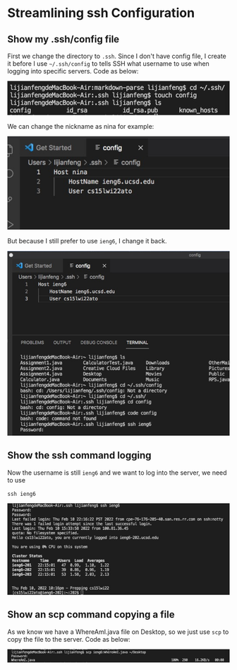 # Streamlining ssh Configuration

## Show my .ssh/config file
First we change the directory to `.ssh`.
Since I don't have config file, I create it before I use `~/.ssh/config` to tells SSH what username to use when logging into specific servers.
Code as below:

![Image](/pictures/lab3pic1.jpg)

We can change the nickname as nina for example:

![Image](/pictures/lab3pic5.jpg)

But because I still prefer to use `ieng6`, I change it back.

![Image](/pictures/lab3pic3.jpg)

## Show the ssh command logging 
Now the username is still `ieng6` and we want to log into the server, we need to use 
```
ssh ieng6
```
![Image](/pictures/lab3pic2.jpg)

## Show an scp command copying a file

As we know we have a WhereAmI.java file on Desktop, so we just use `scp` to copy the file to the server.
Code as below:

![Image](/pictures/lab3pic4.jpg)
